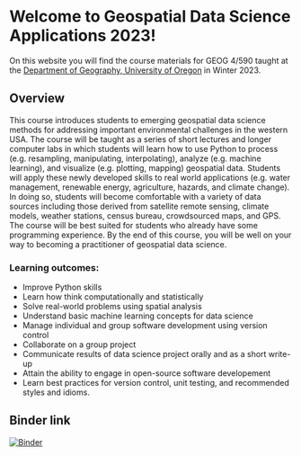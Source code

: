 # Welcome to Geospatial Data Science Applications 2023!

On this website you will find the course materials for GEOG 4/590 taught at the [Department of Geography, University of Oregon](https://geography.uoregon.edu/) in Winter 2023.

## Overview

This course introduces students to emerging geospatial data science methods for addressing important environmental challenges in the western USA. The course will be taught as a series of short lectures and longer computer labs in which students will learn how to use Python to process (e.g. resampling, manipulating, interpolating), analyze (e.g. machine learning), and visualize (e.g. plotting, mapping) geospatial data. Students will apply these newly developed skills to real world applications (e.g. water management, renewable energy, agriculture, hazards, and climate change). In doing so, students will become comfortable with a variety of data sources including those derived from satellite remote sensing, climate models, weather stations, census bureau, crowdsourced maps, and GPS. The course will be best suited for students who already have some programming experience. By the end of this course, you will be well on your way to becoming a practitioner of geospatial data science. 

### Learning outcomes:

* Improve Python skills
* Learn how think computationally and statistically
* Solve real-world problems using spatial analysis
* Understand basic machine learning concepts for data science
* Manage individual and group software development using version control
* Collaborate on a group project
* Communicate results of data science project orally and as a short write-up
* Attain the ability to engage in open-source software developement
* Learn best practices for version control, unit testing, and recommended styles and idioms.


## Binder link

[![Binder](https://mybinder.org/badge_logo.svg)](https://mybinder.org/v2/gh/owel-lab/gds-applications-site/HEAD)
